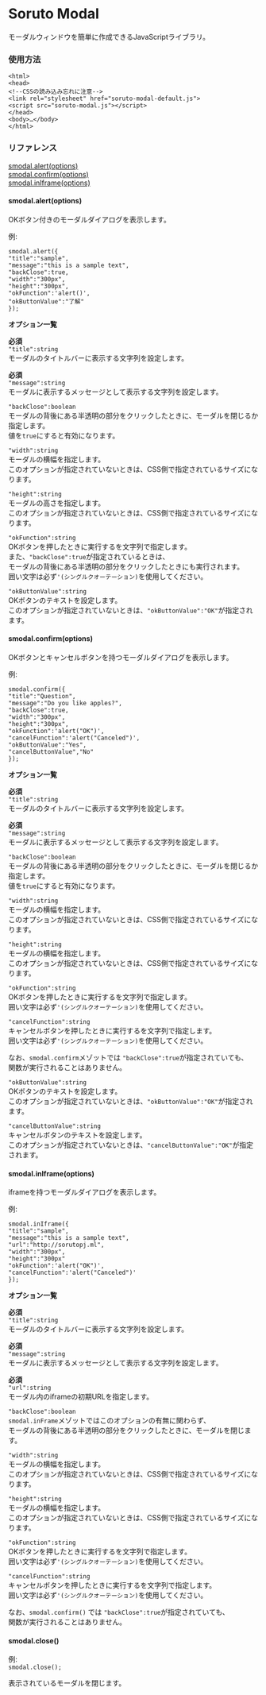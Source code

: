 # Soruto Modal
モーダルウィンドウを簡単に作成できるJavaScriptライブラリ。
### 使用方法
    <html>
    <head>
    <!--CSSの読み込み忘れに注意-->
    <link rel="stylesheet" href="soruto-modal-default.js">
    <script src="soruto-modal.js"></script>
    </head>
    <body>…</body>
    </html>
### リファレンス

[smodal.alert(options)](#smodalalertoptions)  
[smodal.confirm(options)](#smodalconfirmoptions)  
[smodal.inIframe(options)](#smodaliniframeoptions)  

#### smodal.alert(options)
OKボタン付きのモーダルダイアログを表示します。

例:

    smodal.alert({
    "title":"sample",
    "message":"this is a sample text",
    "backClose":true,
    "width":"300px",
    "height":"300px",
    "okFunction":'alert()',
    "okButtonValue":"了解"
    });

**オプション一覧** 

**必須**  
`"title":string`  
モーダルのタイトルバーに表示する文字列を設定します。 

**必須**  
`"message":string`  
モーダルに表示するメッセージとして表示する文字列を設定します。  

`"backClose":boolean`  
モーダルの背後にある半透明の部分をクリックしたときに、モーダルを閉じるか指定します。  
値を`true`にすると有効になります。

`"width":string`  
モーダルの横幅を指定します。  
このオプションが指定されていないときは、CSS側で指定されているサイズになります。

`"height":string`  
モーダルの高さを指定します。  
このオプションが指定されていないときは、CSS側で指定されているサイズになります。

`"okFunction":string`  
OKボタンを押したときに実行するを文字列で指定します。  
また、`"backClose":true`が指定されているときは、  
モーダルの背後にある半透明の部分をクリックしたときにも実行されます。  
囲い文字は必ず`'(シングルクオーテーション)`を使用してください。

`"okButtonValue":string`  
OKボタンのテキストを設定します。  
このオプションが指定されていないときは、`"okButtonValue":"OK"`が指定されます。

#### smodal.confirm(options)
OKボタンとキャンセルボタンを持つモーダルダイアログを表示します。

例:

    smodal.confirm({
    "title":"Question",
    "message":"Do you like apples?",
    "backClose":true,
    "width":"300px",
    "height":"300px",
    "okFunction":'alert("OK")',
    "cancelFunction":'alert("Canceled")',
    "okButtonValue":"Yes",
    "cancelButtonValue","No"
    });

**オプション一覧** 

**必須**  
`"title":string`  
モーダルのタイトルバーに表示する文字列を設定します。 

**必須**  
`"message":string`  
モーダルに表示するメッセージとして表示する文字列を設定します。  

`"backClose":boolean`  
モーダルの背後にある半透明の部分をクリックしたときに、モーダルを閉じるか指定します。  
値を`true`にすると有効になります。

`"width":string`  
モーダルの横幅を指定します。  
このオプションが指定されていないときは、CSS側で指定されているサイズになります。

`"height":string`  
モーダルの横幅を指定します。  
このオプションが指定されていないときは、CSS側で指定されているサイズになります。

`"okFunction":string`  
OKボタンを押したときに実行するを文字列で指定します。  
囲い文字は必ず`'(シングルクオーテーション)`を使用してください。

`"cancelFunction":string`  
キャンセルボタンを押したときに実行するを文字列で指定します。   
囲い文字は必ず`'(シングルクオーテーション)`を使用してください。

なお、`smodal.confirm`メゾットでは `"backClose":true`が指定されていても、  
関数が実行されることはありません。

`"okButtonValue":string`  
OKボタンのテキストを設定します。  
このオプションが指定されていないときは、`"okButtonValue":"OK"`が指定されます。

`"cancelButtonValue":string`  
キャンセルボタンのテキストを設定します。  
このオプションが指定されていないときは、`"cancelButtonValue":"OK"`が指定されます。

#### smodal.inIframe(options)
iframeを持つモーダルダイアログを表示します。

例:

    smodal.inIframe({
    "title":"sample",
    "message":"this is a sample text",
    "url":"http://sorutopj.ml",
    "width":"300px",
    "height":"300px"
    "okFunction":'alert("OK")',
    "cancelFunction":'alert("Canceled")'
    });

**オプション一覧** 

**必須**  
`"title":string`  
モーダルのタイトルバーに表示する文字列を設定します。 

**必須**  
`"message":string`  
モーダルに表示するメッセージとして表示する文字列を設定します。  

**必須**  
`"url":string`  
モーダル内のiframeの初期URLを指定します。

`"backClose":boolean`  
`smodal.inFrame`メゾットではこのオプションの有無に関わらず、  
モーダルの背後にある半透明の部分をクリックしたときに、モーダルを閉じます。

`"width":string`  
モーダルの横幅を指定します。  
このオプションが指定されていないときは、CSS側で指定されているサイズになります。

`"height":string`  
モーダルの横幅を指定します。  
このオプションが指定されていないときは、CSS側で指定されているサイズになります。

`"okFunction":string`  
OKボタンを押したときに実行するを文字列で指定します。  
囲い文字は必ず`'(シングルクオーテーション)`を使用してください。

`"cancelFunction":string`  
キャンセルボタンを押したときに実行するを文字列で指定します。   
囲い文字は必ず`'(シングルクオーテーション)`を使用してください。

なお、`smodal.confirm()` では `"backClose":true`が指定されていても、  
関数が実行されることはありません。

#### smodal.close()
例:  
`smodal.close();`

表示されているモーダルを閉じます。
